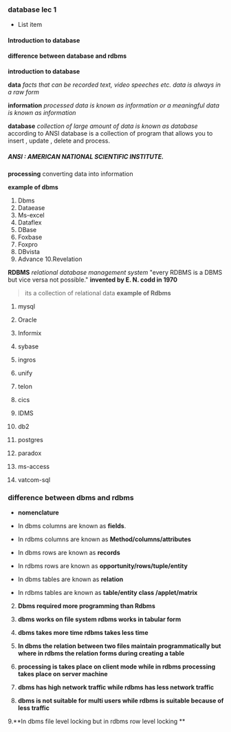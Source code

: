 ### database lec 1

 - List item

#### Introduction to database
####  difference between database and rdbms

 **introduction to database**
 
  **data** 
	  *facts that can be recorded text, video speeches etc.* 
	  *data is always in a raw form* 
  
  **information**
	   *processed data is known as information or a meaningful data is known as information*
	   
 **database**
		 *collection of large amount of data is known as database*
		 according to ANSI database is a collection of program that allows you to insert , update , delete and process.
##### ANSI : AMERICAN NATIONAL SCIENTIFIC INSTITUTE.
**processing**
      converting data into information

**example of dbms**
	

 1. Dbms
 2. Dataease
 3. Ms-excel
 4. Dataflex
 5. DBase
 6. Foxbase
 7. Foxpro
 8. DBvista
 9. Advance
 10.Revelation 

**RDBMS**
	*relational database management system*
"every RDBMS is  a DBMS but vice versa not possible."
  **invented by E. N. codd in 1970**

> its a collection of relational data
**example of Rdbms**

 1. mysql
 2. Oracle
 3. Informix
 4. sybase
 5. ingros
 6. unify
 7. telon
 8. cics
 9. IDMS

 
 10. db2
 11. postgres
 12. paradox
 13. ms-access
 14. vatcom-sql


### difference between dbms and rdbms

 - **nomenclature**	
 
 - In dbms columns are known as **fields**.
 - In rdbms columns are known as **Method/columns/attributes**
 
 - In dbms rows are known as **records** 
 - In rdbms rows are known as **opportunity/rows/tuple/entity** 
 
 - In dbms tables are known as **relation**
 - In rdbms tables are known as **table/entity class /applet/matrix**
 
 2. **Dbms required more programming than Rdbms**
 
 3. **dbms works on file system rdbms works in tabular form**
 
 4. **dbms takes more time rdbms takes less time**
 
 5. **In dbms the relation between two files maintain programmatically  but where in rdbms the relation forms during creating a table**
 
 6. **processing is takes place on client mode while in rdbms processing takes place on server machine**
 
 7. **dbms has high network traffic while rdbms has less network traffic**
 
 8. **dbms is not suitable for multi users while rdbms is suitable because of less traffic**
 
 9.**In dbms file level locking but in rdbms row level locking **
  
  

 
